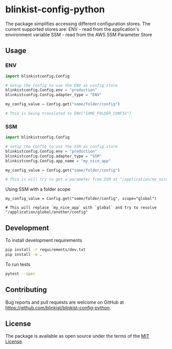 # blinkist-config-python
The package simplifies accessing different configuration stores. The current supported stores are:
ENV - read from the application's environment variable
SSM - read from the AWS SSM Parameter Store
## Usage
### ENV
```python
import blinkistconfig.Config

# Setup the Config to use the ENV as config store
blinkistconfig.Config.env = "production"
blinkistconfig.Config.adapter_type = "ENV"

my_config_value = Config.get("some/folder/config")

# This is being translated to ENV["SOME_FOLDER_CONFIG"]

```

### SSM
```python
import blinkistconfig.Config

# setup the Config to use the SSM as config store
blinkistconfig.Config.env = "production"
blinkistconfig.Config.adapter_type = "SSM"
blinkistconfig.Config.app_name = "my_nice_app"

my_config_value = Config.get("some/folder/config")

# This is will try to get a parameter from SSM at "/application/my_nice_app/some/folder/config"

```
Using SSM with a folder scope
```
my_config_value = Config.get("some/folder/config", scope="global")

# This will replace `my_nice_app` with `global` and try to resolve "/application/global/another/config"
```

## Development

To install development requirements

```bash
pip install -r requirements/dev.txt
pip install -e .
```

To run tests

```bash
pytest --spec
```

## Contributing

Bug reports and pull requests are welcome on GitHub at https://github.com/blinkist/blinkist-config-python.

## License

The package is available as open source under the terms of the [MIT License](http://opensource.org/licenses/MIT).
